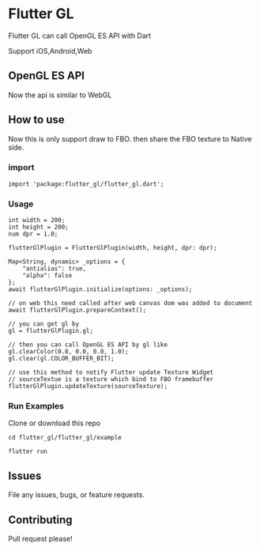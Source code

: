 # Flutter GL

Flutter GL can call OpenGL ES API with Dart

Support iOS,Android,Web

## OpenGL ES API
Now the api is similar to WebGL

## How to use
Now this is only support draw to FBO. then share the FBO texture to Native side.

### import

```
import 'package:flutter_gl/flutter_gl.dart';
```

### Usage

```
int width = 200;
int height = 200;
num dpr = 1.0;

flutterGlPlugin = FlutterGlPlugin(width, height, dpr: dpr);

Map<String, dynamic> _options = {
    "antialias": true,
    "alpha": false
};    
await flutterGlPlugin.initialize(options: _options);

// on web this need called after web canvas dom was added to document
await flutterGlPlugin.prepareContext();

// you can get gl by
gl = flutterGlPlugin.gl;

// then you can call OpenGL ES API by gl like
gl.clearColor(0.0, 0.0, 0.0, 1.0);
gl.clear(gl.COLOR_BUFFER_BIT);

// use this method to notify Flutter update Texture Widget
// sourceTextue is a texture which bind to FBO framebuffer
flutterGlPlugin.updateTexture(sourceTexture);
```

### Run Examples

Clone or download this repo

```
cd flutter_gl/flutter_gl/example

flutter run
```

## Issues

File any issues, bugs, or feature requests.

## Contributing

Pull request please!
